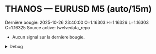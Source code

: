 # THANOS — EURUSD M5 (auto/15m)
Dernière bougie: 2025-10-26 23:40:00  O=1.16303  H=1.16326  L=1.16303  C=1.16325
Source active: twelvedata_repo

- Aucun signal sur la dernière bougie.

<details><summary>Debug</summary>

- TD_API_KEY manquant.

</details>